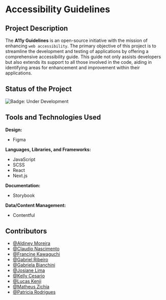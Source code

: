 # Accessibility Guidelines

## Project Description
The **A11y Guidelines** is an open-source initiative with the mission of enhancing `web accessibility`. The primary objective of this project is to streamline the development and testing of applications by offering a comprehensive accessibility guide. This guide not only assists developers but also extends its support to all those involved in the code, aiding in identifying areas for enhancement and improvement within their applications.

## Status of the Project
![Badge: Under Development](http://img.shields.io/static/v1?label=STATUS&message=DONE&style=for-the-badge)

## Tools and Technologies Used
**Design:**
- Figma

**Languages, Libraries, and Frameworks:**
- JavaScript
- SCSS
- React
- Next.js

**Documentation:**
- Storybook

**Data/Content Management:**
- Contentful

## Contributors
- [@Aldiney Moreira](https://github.com/aldiney-moreira)
- [@Claudio Nascimento](https://github.com/claudioid1987)
- [@Francine Kawaguchi](https://github.com/francineakemi)
- [@Gabriel Ribeiro](https://github.com/Stealty)
- [@Gabriela Bianchini](https://github.com/Gabianchini)
- [@Josiane Lima](https://github.com/xossiane)
- [@Kelly Cesario](https://github.com/kellycesario)
- [@Lucas Kenji](https://github.com/KenjiWorkES)
- [@Matheus Zichia](https://github.com/matheuszichia)
- [@Patricia Rodrigues](https://github.com/patiregina89)
